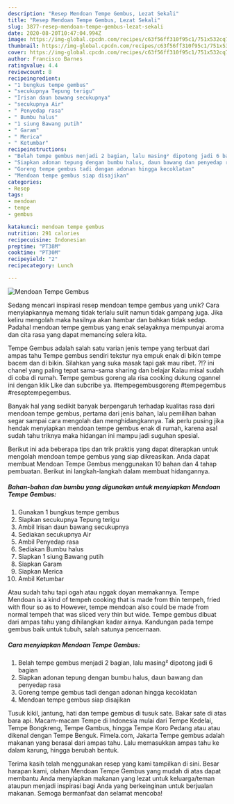 ```yaml
---
description: "Resep Mendoan Tempe Gembus, Lezat Sekali"
title: "Resep Mendoan Tempe Gembus, Lezat Sekali"
slug: 3877-resep-mendoan-tempe-gembus-lezat-sekali
date: 2020-08-20T10:47:04.994Z
image: https://img-global.cpcdn.com/recipes/c63f56ff310f95c1/751x532cq70/mendoan-tempe-gembus-foto-resep-utama.jpg
thumbnail: https://img-global.cpcdn.com/recipes/c63f56ff310f95c1/751x532cq70/mendoan-tempe-gembus-foto-resep-utama.jpg
cover: https://img-global.cpcdn.com/recipes/c63f56ff310f95c1/751x532cq70/mendoan-tempe-gembus-foto-resep-utama.jpg
author: Francisco Barnes
ratingvalue: 4.4
reviewcount: 8
recipeingredient:
- "1 bungkus tempe gembus"
- "secukupnya Tepung terigu"
- "Irisan daun bawang secukupnya"
- "secukupnya Air"
- " Penyedap rasa"
- " Bumbu halus"
- "1 siung Bawang putih"
- " Garam"
- " Merica"
- " Ketumbar"
recipeinstructions:
- "Belah tempe gembus menjadi 2 bagian, lalu masing² dipotong jadi 6 bagian"
- "Siapkan adonan tepung dengan bumbu halus, daun bawang dan penyedap rasa"
- "Goreng tempe gembus tadi dengan adonan hingga kecoklatan"
- "Mendoan tempe gembus siap disajikan"
categories:
- Resep
tags:
- mendoan
- tempe
- gembus

katakunci: mendoan tempe gembus 
nutrition: 291 calories
recipecuisine: Indonesian
preptime: "PT38M"
cooktime: "PT30M"
recipeyield: "2"
recipecategory: Lunch

---
```



![Mendoan Tempe Gembus](https://img-global.cpcdn.com/recipes/c63f56ff310f95c1/751x532cq70/mendoan-tempe-gembus-foto-resep-utama.jpg)

Sedang mencari inspirasi resep mendoan tempe gembus yang unik? Cara menyiapkannya memang tidak terlalu sulit namun tidak gampang juga. Jika keliru mengolah maka hasilnya akan hambar dan bahkan tidak sedap. Padahal mendoan tempe gembus yang enak selayaknya mempunyai aroma dan cita rasa yang dapat memancing selera kita.

Tempe Gembus adalah salah satu varian jenis tempe yang terbuat dari ampas tahu Tempe gembus sendiri tekstur nya empuk enak di bikin tempe bacem dan di bikin. Silahkan yang suka masak tapi gak mau ribet. ?!? ini chanel yang paling tepat sama-sama sharing dan belajar Kalau misal sudah di coba di rumah. Tempe gembus goreng ala risa cooking dukung cgannel ini dengan klik Like dan subcribe ya. #tempegembusgoreng #tempegembus #reseptempegembus.

Banyak hal yang sedikit banyak berpengaruh terhadap kualitas rasa dari mendoan tempe gembus, pertama dari jenis bahan, lalu pemilihan bahan segar sampai cara mengolah dan menghidangkannya. Tak perlu pusing jika hendak menyiapkan mendoan tempe gembus enak di rumah, karena asal sudah tahu triknya maka hidangan ini mampu jadi suguhan spesial.


Berikut ini ada beberapa tips dan trik praktis yang dapat diterapkan untuk mengolah mendoan tempe gembus yang siap dikreasikan. Anda dapat membuat Mendoan Tempe Gembus menggunakan 10 bahan dan 4 tahap pembuatan. Berikut ini langkah-langkah dalam membuat hidangannya.

<!--inarticleads1-->

##### Bahan-bahan dan bumbu yang digunakan untuk menyiapkan Mendoan Tempe Gembus:

1. Gunakan 1 bungkus tempe gembus
1. Siapkan secukupnya Tepung terigu
1. Ambil Irisan daun bawang secukupnya
1. Sediakan secukupnya Air
1. Ambil  Penyedap rasa
1. Sediakan  Bumbu halus
1. Siapkan 1 siung Bawang putih
1. Siapkan  Garam
1. Siapkan  Merica
1. Ambil  Ketumbar


Atau sudah tahu tapi ogah atau nggak doyan memakannya. Tempe Mendoan is a kind of tempeh cooking that is made from thin tempeh, fried with flour so as to However, tempe mendoan also could be made from normal tempeh that was sliced very thin but wide. Tempe gembus dibuat dari ampas tahu yang dihilangkan kadar airnya. Kandungan pada tempe gembus baik untuk tubuh, salah satunya pencernaan. 

<!--inarticleads2-->

##### Cara menyiapkan Mendoan Tempe Gembus:

1. Belah tempe gembus menjadi 2 bagian, lalu masing² dipotong jadi 6 bagian
1. Siapkan adonan tepung dengan bumbu halus, daun bawang dan penyedap rasa
1. Goreng tempe gembus tadi dengan adonan hingga kecoklatan
1. Mendoan tempe gembus siap disajikan


Tusuk kikil, jantung, hati dan tempe gembus di tusuk sate. Bakar sate di atas bara api. Macam-macam Tempe di Indonesia mulai dari Tempe Kedelai, Tempe Bongkreng, Tempe Gambus, hingga Tempe Koro Pedang atau atau dikenal dengan Tempe Benguk. Fimela.com, Jakarta Tempe gembus adalah makanan yang berasal dari ampas tahu. Lalu memasukkan ampas tahu ke dalam karung, hingga berubah bentuk. 

Terima kasih telah menggunakan resep yang kami tampilkan di sini. Besar harapan kami, olahan Mendoan Tempe Gembus yang mudah di atas dapat membantu Anda menyiapkan makanan yang lezat untuk keluarga/teman ataupun menjadi inspirasi bagi Anda yang berkeinginan untuk berjualan makanan. Semoga bermanfaat dan selamat mencoba!
